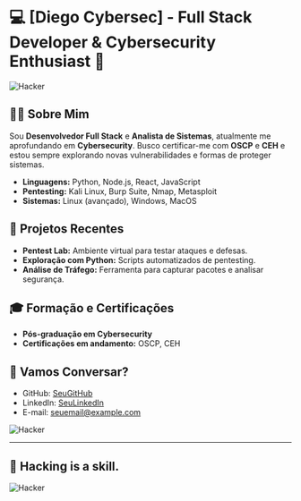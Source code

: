 # 💻 **[Diego Cybersec] - Full Stack Developer & Cybersecurity Enthusiast** 🔐

![Hacker](https://media.giphy.com/media/3o7TKsQd2z4JzQAvG4/giphy.gif)

## 👨‍💻 Sobre Mim

Sou **Desenvolvedor Full Stack** e **Analista de Sistemas**, atualmente me aprofundando em **Cybersecurity**. Busco certificar-me com **OSCP** e **CEH** e estou sempre explorando novas vulnerabilidades e formas de proteger sistemas.

- **Linguagens:** Python, Node.js, React, JavaScript
- **Pentesting:** Kali Linux, Burp Suite, Nmap, Metasploit
- **Sistemas:** Linux (avançado), Windows, MacOS

## 🚀 Projetos Recentes

- **Pentest Lab:** Ambiente virtual para testar ataques e defesas.
- **Exploração com Python:** Scripts automatizados de pentesting.
- **Análise de Tráfego:** Ferramenta para capturar pacotes e analisar segurança.

## 🎓 **Formação e Certificações**

- **Pós-graduação em Cybersecurity**
- **Certificações em andamento:** OSCP, CEH

## 📣 Vamos Conversar?

- GitHub: [SeuGitHub](https://github.com/seu-github)
- LinkedIn: [SeuLinkedIn](https://linkedin.com/in/seu-linkedin)
- E-mail: seuemail@example.com

![Hacker](https://media.giphy.com/media/xT0Gqp0A9pJ2A6nOnK/giphy.gif)

---

## 🖤 **Hacking is a skill.**

![Hacker](https://media.giphy.com/media/l4FGyhg5zXleqaHDW/giphy.gif)

